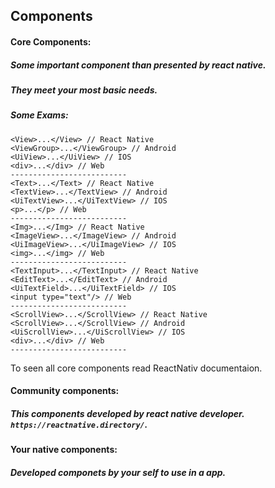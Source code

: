 ## Components

#### Core Components:

##### Some important component than presented by react native.

##### They meet your most basic needs.

##### Some Exams:

```
<View>...</View> // React Native
<ViewGroup>...</ViewGroup> // Android
<UiView>...</UiView> // IOS
<div>...</div> // Web
--------------------------
<Text>...</Text> // React Native
<TextView>...</TextView> // Android
<UiTextView>...</UiTextView> // IOS
<p>...</p> // Web
--------------------------
<Img>...</Img> // React Native
<ImageView>...</ImageView> // Android
<UiImageView>...</UiImageView> // IOS
<img>...</img> // Web
--------------------------
<TextInput>...</TextInput> // React Native
<EditText>...</EditText> // Android
<UiTextField>...</UiTextField> // IOS
<input type="text"/> // Web
--------------------------
<ScrollView>...</ScrollView> // React Native
<ScrollView>...</ScrollView> // Android
<UiScrollView>...</UiScrollView> // IOS
<div>...</div> // Web
--------------------------
```

To seen all core components read ReactNativ documentaion.

#### Community components:

##### This components developed by react native developer. `https://reactnative.directory/`.

#### Your native components:

##### Developed componets by your self to use in a app.
